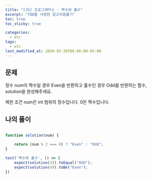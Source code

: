 ```yaml
---
title: "[JS] 프로그래머스 - 짝수와 홀수"
excerpt: "TDD를 사용한 알고리즘풀기"
toc: true
toc_sticky: true

categories:
  - etc
tags:
  - etc
last_modified_at: 2020-03-26T08:06:00-05:00
---
```


## 문제 

정수 num이 짝수일 경우 Even을 반환하고 홀수인 경우 Odd를 반환하는 함수, solution을 완성해주세요.

제한 조건
num은 int 범위의 정수입니다.
0은 짝수입니다.

## 나의 풀이

```js

function solution(num) {

    return (num % 2 === 0) ? "Even" : "Odd";
}

test('짝수와 홀수', () => {
    expect(solution(3)).toEqual("Odd");
    expect(solution(4)).toBe("Even");
})

```


